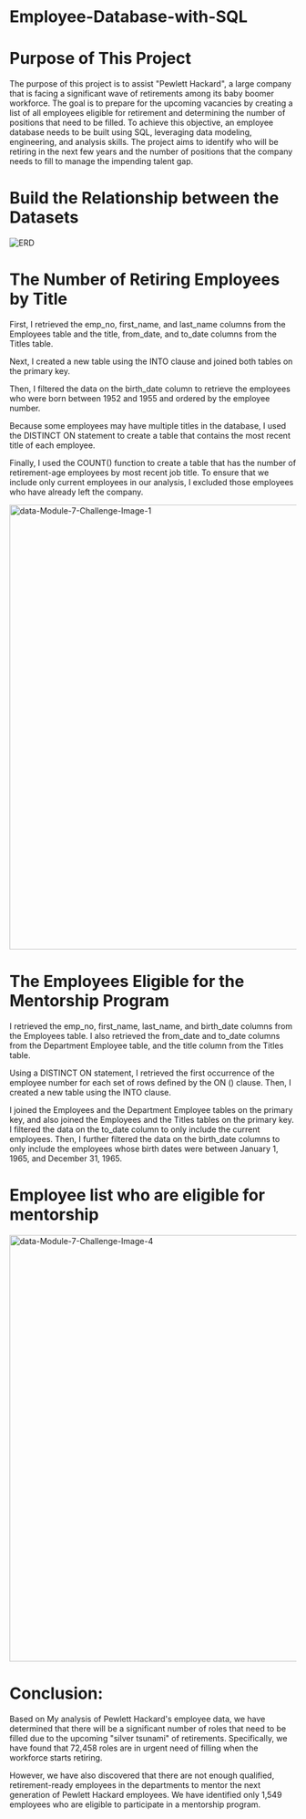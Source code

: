# Employee-Database-with-SQL
# Purpose of This Project
The purpose of this project is to assist "Pewlett Hackard", a large company that is facing a significant wave of retirements among its baby boomer workforce. The goal is to prepare for the upcoming vacancies by creating a list of all employees eligible for retirement and determining the number of positions that need to be filled. To achieve this objective, an employee database needs to be built using SQL, leveraging data modeling, engineering, and analysis skills. The project aims to identify who will be retiring in the next few years and the number of positions that the company needs to fill to manage the impending talent gap.

# Build the Relationship between the Datasets
![ERD](https://user-images.githubusercontent.com/111480084/219902869-4a18cc06-273e-48b6-b4b9-5a035c72695d.png)

# The Number of Retiring Employees by Title
First, I retrieved the emp_no, first_name, and last_name columns from the Employees table and the title, from_date, and to_date columns from the Titles table.

Next, I created a new table using the INTO clause and joined both tables on the primary key.

Then, I filtered the data on the birth_date column to retrieve the employees who were born between 1952 and 1955 and ordered by the employee number.

Because some employees may have multiple titles in the database, I used the DISTINCT ON statement to create a table that contains the most recent title of each employee.

Finally, I used the COUNT() function to create a table that has the number of retirement-age employees by most recent job title. To ensure that we include only current employees in our analysis, I excluded those employees who have already left the company.

<img width="780" alt="data-Module-7-Challenge-Image-1" src="https://user-images.githubusercontent.com/111480084/219903022-a6db6774-0bb2-41ad-8d46-ea38e96e3cd7.png">

# The Employees Eligible for the Mentorship Program
I retrieved the emp_no, first_name, last_name, and birth_date columns from the Employees table. I also retrieved the from_date and to_date columns from the Department Employee table, and the title column from the Titles table.



Using a DISTINCT ON statement, I retrieved the first occurrence of the employee number for each set of rows defined by the ON () clause. Then, I created a new table using the INTO clause.

I joined the Employees and the Department Employee tables on the primary key, and also joined the Employees and the Titles tables on the primary key. I filtered the data on the to_date column to only include the current employees. Then, I further filtered the data on the birth_date columns to only include the employees whose birth dates were between January 1, 1965, and December 31, 1965.

# Employee list who are eligible for mentorship
<img width="748" alt="data-Module-7-Challenge-Image-4" src="https://user-images.githubusercontent.com/111480084/219903109-3e5339ba-e3c8-42ea-b77f-e89ef88fc63a.png">

# Conclusion:
Based on My analysis of Pewlett Hackard's employee data, we have determined that there will be a significant number of roles that need to be filled due to the upcoming "silver tsunami" of retirements. Specifically, we have found that 72,458 roles are in urgent need of filling when the workforce starts retiring.

However, we have also discovered that there are not enough qualified, retirement-ready employees in the departments to mentor the next generation of Pewlett Hackard employees. We have identified only 1,549 employees who are eligible to participate in a mentorship program.
